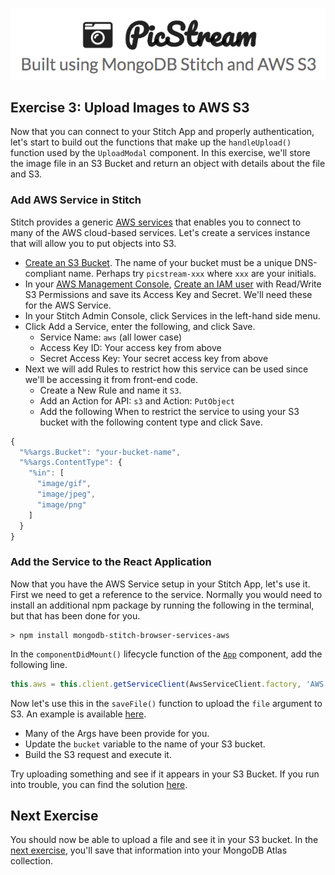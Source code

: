 ![PicStream | Built using MongoDB Stitch and AWS S3](../picstream_logo.png)

## Exercise 3: Upload Images to AWS S3

Now that you can connect to your Stitch App and properly authentication, let's start to build out the functions that make up the `handleUpload()` function used by the `UploadModal` component. In this exercise, we'll store the image file in an S3 Bucket and return an object with details about the file and S3.

### Add AWS Service in Stitch

Stitch provides a generic [AWS services](https://docs.mongodb.com/stitch/services/aws/) that enables you to connect to many of the AWS cloud-based services. Let's create a services instance that will allow you to put objects into S3.

- [Create an S3 Bucket](https://docs.aws.amazon.com/AmazonS3/latest/gsg/CreatingABucket.html). The name of your bucket must be a unique DNS-compliant name. Perhaps try `picstream-xxx` where `xxx` are your initials.
- In your [AWS Management Console](https://console.aws.amazon.com), [Create an IAM user](https://docs.aws.amazon.com/IAM/latest/UserGuide/best-practices.html#create-iam-users) with Read/Write S3 Permissions and save its Access Key and Secret. We'll need these for the AWS Service.
- In your Stitch Admin Console, click Services in the left-hand side menu.
- Click Add a Service, enter the following, and click Save.
  - Service Name: `aws` (all lower case)
  - Access Key ID: Your access key from above
  - Secret Access Key: Your secret access key from above
- Next we will add Rules to restrict how this service can be used since we'll be accessing it from front-end code.
  - Create a New Rule and name it `S3`.
  - Add an Action for API: `s3` and Action: `PutObject`
  - Add the following When to restrict the service to using your S3 bucket with the following content type and click Save.

```javascript
{
  "%%args.Bucket": "your-bucket-name",
  "%%args.ContentType": {
    "%in": [
      "image/gif",
      "image/jpeg",
      "image/png"
    ]
  }
}
```

### Add the Service to the React Application

Now that you have the AWS Service setup in your Stitch App, let's use it. First we need to get a reference to the service. Normally you would need to install an additional npm package by running the following in the terminal, but that has been done for you.

```
> npm install mongodb-stitch-browser-services-aws
```

In the `componentDidMount()` lifecycle function of the [`App`][1] component, add the following line.

```javascript
this.aws = this.client.getServiceClient(AwsServiceClient.factory, 'AWS')
```

Now let's use this in the `saveFile()` function to upload the `file` argument to S3. An example is available [here](https://docs.mongodb.com/stitch/services/aws/#calling-an-aws-service-from-the-sdks).

- Many of the Args have been provide for you.
- Update the `bucket` variable to the name of your S3 bucket.
- Build the S3 request and execute it.

Try uploading something and see if it appears in your S3 Bucket. If you run into trouble, you can find the solution [here](https://github.com/aydrian/workshop-picstream/blob/solution/src/App.js#L122).

## Next Exercise

You should now be able to upload a file and see it in your S3 bucket. In the [next exercise](./exercise_04.md), you'll save that information into your MongoDB Atlas collection.

[1]: ../../src/App.js
